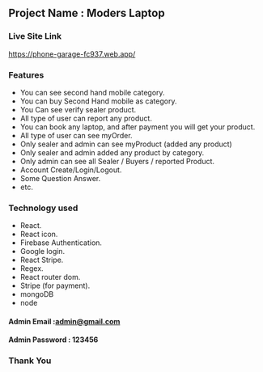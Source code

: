 ## Project Name : Moders Laptop

### Live Site Link

https://phone-garage-fc937.web.app/

### Features

- You can see second hand mobile category.
- You can buy Second Hand mobile as category.
- You Can see verify sealer product.
- All type of user can report any product.
- You can book any laptop, and after payment you will get your product.
- All type of user can see myOrder.
- Only sealer and admin can see myProduct (added any product)
- Only sealer and admin added any product by category.
- Only admin can see all Sealer / Buyers / reported Product.
- Account Create/Login/Logout.
- Some Question Answer.
- etc.

### Technology used

- React.
- React icon.
- Firebase Authentication.
- Google login.
- React Stripe.
- Regex.
- React router dom.
- Stripe (for payment).
- mongoDB
- node

#### Admin Email :admin@gmail.com

#### Admin Password : 123456

### Thank You

